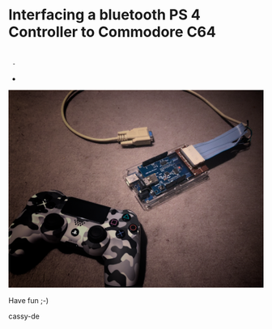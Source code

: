 # Interfacing a bluetooth PS 4 Controller to Commodore C64 


<code>
 - 
</code>

*



<p align="center">
  <img src="ps4-c64.png">
</p>


Have fun ;-)

cassy-de

